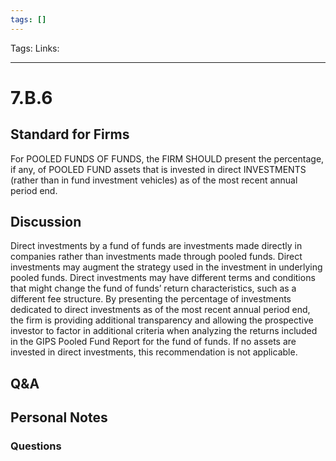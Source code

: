 ```yaml
---
tags: []
---
```

Tags:
Links: 
___
# 7.B.6
## Standard for Firms
For POOLED FUNDS OF FUNDS, the FIRM SHOULD present the percentage, if any, of POOLED FUND assets that is invested in direct INVESTMENTS (rather than in fund investment vehicles) as of the most recent annual period end.
## Discussion
Direct investments by a fund of funds are investments made directly in companies rather than investments made through pooled funds. Direct investments may augment the strategy used in the investment in underlying pooled funds. Direct investments may have different terms and conditions that might change the fund of funds’ return characteristics, such as a different fee structure. By presenting the percentage of investments dedicated to direct investments as of the most recent annual period end, the firm is providing additional transparency and allowing the prospective investor to factor in additional criteria when analyzing the returns included in the GIPS Pooled Fund Report for the fund of funds. If no assets are invested in direct investments, this recommendation is not applicable.
## Q&A

## Personal Notes

### Questions